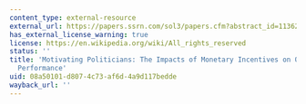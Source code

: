 ```yaml
---
content_type: external-resource
external_url: https://papers.ssrn.com/sol3/papers.cfm?abstract_id=1136216
has_external_license_warning: true
license: https://en.wikipedia.org/wiki/All_rights_reserved
status: ''
title: 'Motivating Politicians: The Impacts of Monetary Incentives on Quality and
  Performance'
uid: 08a50101-d807-4c73-af6d-4a9d117bedde
wayback_url: ''
---
```


